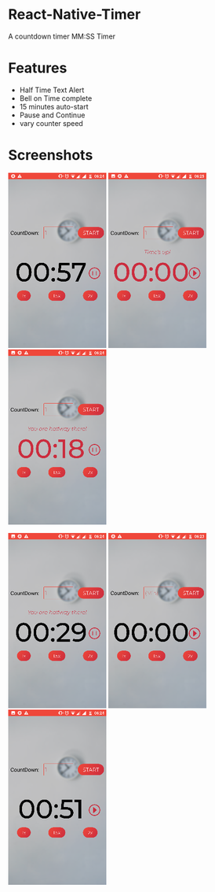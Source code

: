 # React-Native-Timer
A countdown timer MM:SS Timer

# Features
  * Half Time Text Alert
  * Bell on Time complete
  * 15 minutes auto-start
  * Pause and Continue
  * vary counter speed
  
# Screenshots

![Counting Image](assets/screenshots/counting.png)  ![Time's Up Image](assets/screenshots/timesup.png)  ![20 Seconds Image](assets/screenshots/20seconds.png)



![Half Image](assets/screenshots/halfway.png)  ![Plain Image](assets/screenshots/plain.png)  ![paused Image](assets/screenshots/paused.png)
